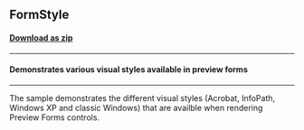 ## FormStyle
#### [Download as zip](https://grapecity.github.io/DownGit/#/home?url=https://github.com/GrapeCity/ComponentOne-WinForms-Samples/tree/master/Next\PrintDocument\CS\FormStyle)
____
#### Demonstrates various visual styles available in preview forms
____
The sample demonstrates the different visual styles (Acrobat, InfoPath, Windows XP and classic Windows) that are availble when rendering Preview Forms controls.
